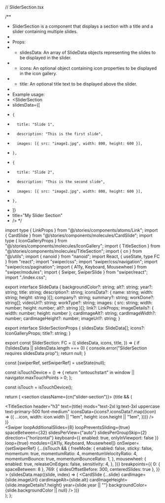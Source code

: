 // SliderSection.tsx

/**
 * SliderSection is a component that displays a section with a title and a slider containing multiple slides.
 *
 * Props:
 * - slidesData: An array of SlideData objects representing the slides to be displayed in the slider.
 * - icons: An optional object containing icon properties to be displayed in the icon gallery.
 * - title: An optional title text to be displayed above the slider.
 *
 * Example usage:
 * <SliderSection
 *   slidesData={[
 *     {
 *       title: "Slide 1",
 *       description: "This is the first slide",
 *       images: [{ src: "image1.jpg", width: 800, height: 600 }],
 *     },
 *     {
 *       title: "Slide 2",
 *       description: "This is the second slide",
 *       images: [{ src: "image2.jpg", width: 800, height: 600 }],
 *     },
 *   ]}
 *   title="My Slider Section"
 * />
 */

import type { LinkProps } from "@/stories/components/atoms/Link";
import { CardSlide } from "@/stories/components/molecules/CardSlide";
import type { IconGalleryProps } from "@/stories/components/molecules/IconGallery";
import { TitleSection } from "@/stories/components/molecules/TitleSection";
import { cn } from "@/utils";
import { nanoid } from "nanoid";
import React, { useState, type FC } from "react";
import "swiper/css";
import "swiper/css/navigation";
import "swiper/css/pagination";
import { A11y, Keyboard, Mousewheel } from "swiper/modules";
import { Swiper, SwiperSlide } from "swiper/react";
import "./index.css";

export interface SlideData {
  backgroundColor?: string;
  alt?: string;
  year?: string;
  title: string;
  description?: string;
  iconsData?: { name: string; width: string; height: string }[];
  company?: string;
  summary?: string;
  workDone?: string[];
  videoUrl?: string;
  workType?: string;
  images: { src: string; width: number; height: number; alt?: string }[];
  link?: LinkProps;
  imageDetails?: { width: number; height: number };
  cardImageAlt?: string;
  cardImageWidth?: number;
  cardImageHeight?: number;
  imageUrl?: string;
}

export interface SliderSectionProps {
  slidesData: SlideData[];
  icons?: IconGalleryProps;
  title?: string;
}

export const SliderSection: FC<SliderSectionProps> = ({
  slidesData,
  icons,
  title,
}) => {
  if (!slidesData || slidesData.length === 0) {
    console.error("SliderSection requires slidesData prop");
    return null;
  }

  const [swiperRef, setSwiperRef] = useState(null);

  const isTouchDevice = () => {
    return "ontouchstart" in window || navigator.maxTouchPoints > 0;
  };

  const isTouch = isTouchDevice();

  return (
    <section className={cn("slider-section")}>
      {title && (
        <div className="grid grid-cols-5 gap-4">
          <div className="col-span-5 lg:col-span-2">
            <TitleSection
              header="h3"
              text={title}
              mods="text-2xl lg:text-3xl uppercase text-primary-500 font-medium"
              iconsData={icons?.iconsData?.map((icon) => ({
                ...icon,
                width: icon.width || "1em",
                height: icon.height || "1em",
              }))}
            />
          </div>
        </div>
      )}
      <div className="portfolio__slider">
        <Swiper
          loopAdditionalSlides={8}
          loopPreventsSliding={true}
          spaceBetween={32}
          slidesPerView={"auto"}
          slidesPerGroupSkip={2}
          direction={"horizontal"}
          keyboard={{ enabled: true, onlyInViewport: false }}
          loop={true}
          modules={[A11y, Keyboard, Mousewheel]}
          onSwiper={setSwiperRef}
          {...(isTouch && {
            freeMode: {
              enabled: false,
              sticky: false,
              momentum: true,
              momentumRatio: 4,
              momentumVelocityRatio: 4,
              momentumBounce: true,
              momentumBounceRatio: 1,
            },
            mousewheel: {
              enabled: true,
              releaseOnEdges: false,
              sensitivity: 4,
            },
          })}
          breakpoints={{
            0: { spaceBetween: 8 },
            769: { slidesOffsetBefore: 300, centeredSlides: true },
          }}
        >
          {slidesData.map((slide, index) => (
            <SwiperSlide key={nanoid()}>
              <CardSlide
                {...slide}
                cardImage={slide.imageUrl}
                cardImageAlt={slide.alt}
                cardImageHeight={slide.imageDetails?.height}
                year={slide.year || ""}
                backgroundColor={slide.backgroundColor || null}
              />
            </SwiperSlide>
          ))}
        </Swiper>
      </div>
    </section>
  );
};
